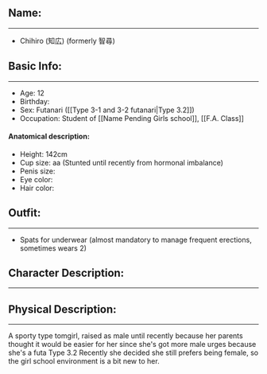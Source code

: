## Name:
---
- Chihiro (知広) (formerly 智尋)
## Basic Info:
---
- Age: 12
- Birthday:
- Sex: Futanari ([[Type 3-1 and 3-2 futanari|Type 3.2]])
- Occupation: Student of [[Name Pending Girls school]], [[F.A. Class]]
#### Anatomical description:
- Height: 142cm
- Cup size: aa (Stunted until recently from hormonal imbalance)
- Penis size: 
- Eye color: 
- Hair color: 
## Outfit:
---
- Spats for underwear (almost mandatory to manage frequent erections, sometimes wears 2)
## Character Description:
---

## Physical Description:
---

A sporty type tomgirl, raised as male until recently because her parents thought it would be easier for her since she's got more male urges because she's a futa Type 3.2
Recently she decided she still prefers being female, so the girl school environment is a bit new to her.